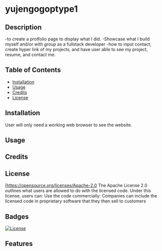 # yujengogoptype1
        
  ## Description
  
  -to create a protfolio page to display what I did.
  -Showcase what I build myself and/or with group as a fullstack developer
  -how to input contact, create hyper link of my projects, and have user able to see my project, resume, and contact me.

  
  ## Table of Contents 

  - [Installation](#installation)
  - [Usage](#usage)
  - [Credits](#credits)
  - [License](#license)
  
  ## Installation
  
  User will only need a working web browser to see the website.
  
  ## Usage
  
 
  
  ## Credits
  
  
  
  ## License
  
  [https://opensource.org/licenses/Apache-2.0
  The Apache License 2.0 outlines what users are allowed to do with the licensed code. Under this license, users can: Use the code commercially: Companies can include the licensed code in proprietary software that they then sell to customers
  
  
  ## Badges
  
  [![License](https://img.shields.io/badge/License-Apache_2.0-blue.svg)](https://opensource.org/licenses/Apache-2.0)
  

  ## Features
  
  

  

  
  
  
